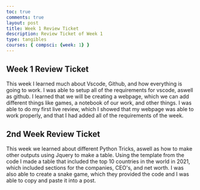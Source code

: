 ```yaml
---
toc: true
comments: true
layout: post
title: Week 1 Review Ticket
description: Review Ticket of Week 1 
type: tangibles
courses: { compsci: {week: 1} }
---
```


## Week 1 Review Ticket
This week I learned much about Vscode, Github, and how everything is going to work. I was able to setup all of the requirements for vscode, aswell as github. I learned that we will be creating a webpage, which we can add different things like games, a notebook of our work, and other things. I was able to do my first live review, which I showed that my webpage was able to work properly, and that I had added all of the requirements of the week. 

## 2nd Week Review Ticket
This week we learned about different Python Tricks, aswell as how to make other outputs using Jquery to make a table. Using the template from the code I made a table that included the top 10 countries in the world in 2021, which included sections for the companies, CEO's, and net worth. I was also able to create a snake game, which they provided the code and I was able to copy and paste it into a post. 